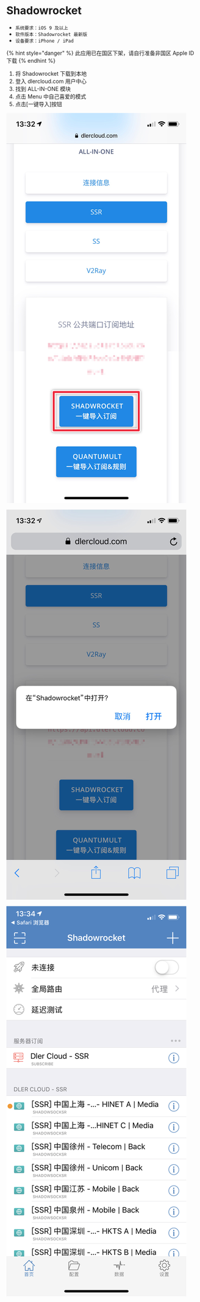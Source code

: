 # Shadowrocket

* `系统要求：iOS 9 及以上`
* `软件版本：Shadowrocket 最新版`
* `设备要求：iPhone / iPad`



{% hint style="danger" %}
此应用已在国区下架，请自行准备非国区 Apple ID 下载
{% endhint %}

1. 将 Shadowrocket 下载到本地
2. 登入 dlercloud.com 用户中心
3. 找到 ALL-IN-ONE 模块
4. 点击 Menu 中自己喜爱的模式
5. 点击\[一键导入\]按钮

![](../../.gitbook/assets/img_0899.jpg)

![](../../.gitbook/assets/img_0898.jpg)

![](../../.gitbook/assets/img_0900.PNG)

